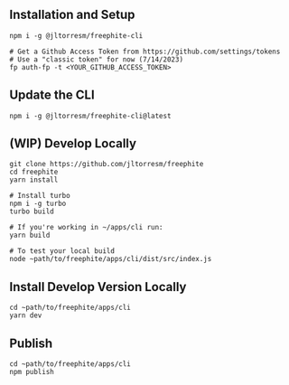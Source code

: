 ## Installation and Setup
```
npm i -g @jltorresm/freephite-cli

# Get a Github Access Token from https://github.com/settings/tokens
# Use a "classic token" for now (7/14/2023)
fp auth-fp -t <YOUR_GITHUB_ACCESS_TOKEN>
```

## Update the CLI
```
npm i -g @jltorresm/freephite-cli@latest
```


## (WIP) Develop Locally
```
git clone https://github.com/jltorresm/freephite
cd freephite
yarn install

# Install turbo
npm i -g turbo
turbo build

# If you're working in ~/apps/cli run:
yarn build

# To test your local build
node ~path/to/freephite/apps/cli/dist/src/index.js
```

## Install Develop Version Locally
```
cd ~path/to/freephite/apps/cli
yarn dev
```


## Publish
```
cd ~path/to/freephite/apps/cli
npm publish
```
